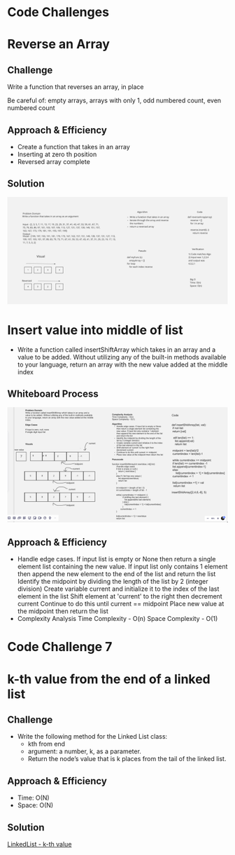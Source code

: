 # Code Challenges

# Reverse an Array

## Challenge

<!-- Description of the challenge -->

Write a function that reverses an array, in place

Be careful of: empty arrays, arrays with only 1, odd numbered count, even numbered count

## Approach & Efficiency

<!-- What approach did you take? Why? What is the Big O space/time for this approach? -->

-   Create a function that takes in an array
-   Inserting at zero th position
-   Reversed array complete

## Solution

<!-- Embedded whiteboard image -->

![WhiteBoard](./codeChallenge1/codechallenge1/cc1.png)

# Insert value into middle of list

-   Write a function called insertShiftArray which takes in an array and a value to be added. Without utilizing any of the built-in methods available to your language, return an array with the new value added at the middle index

## Whiteboard Process

![WhiteBoard](./codeChallenge2/insertone/img/n.png)

## Approach & Efficiency

-   Handle edge cases. If input list is empty or None then return a single element list containing the new value. If input list only contains 1 element then append the new element to the end of the list and return the list Identify the midpoint by dividing the length of the list by 2 (integer division) Create variable current and initialize it to the index of the last element in the list Shift element at 'current' to the right then decrement current Continue to do this until current == midpoint Place new value at the midpoint then return the list
-   Complexity Analysis
    Time Complexity - O(n)
    Space Complexity - O(1)

# Code Challenge 7

# k-th value from the end of a linked list

## Challenge

-   Write the following method for the Linked List class:
    -   kth from end
    -   argument: a number, k, as a parameter.
    -   Return the node’s value that is k places from the tail of the linked list.

## Approach & Efficiency

-   Time: O(N)
-   Space: O(N)

## Solution

[LinkedList - k-th value](./linked_list/assets/CodeChallenge7.jpg)
